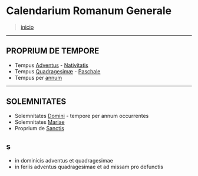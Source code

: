 # Calendarium Romanum Generale
> [inicio](./README.md)

----

## PROPRIUM DE TEMPORE

* Tempus [Adventus](./lc/LA.md) - [Nativitatis](./lc/LN.md)  
* Tempus [Quadragesimæ](./lc/LQ.md) - [Paschale](./lc/LP.md)  
* Tempus per [annum](./lc/LH.md)  

----

## SOLEMNITATES
* Solemnitates [Domini](./lc/LD.md) - tempore per annum occurrentes
* Solemnitates [Mariae](./lc/LM.md)   
* Proprium de [Sanctis](./lc/SS.md) 


## s

* in dominicis adventus et quadragesimae  
* in feriis adventus quadragesimae et ad missam pro defunctis


